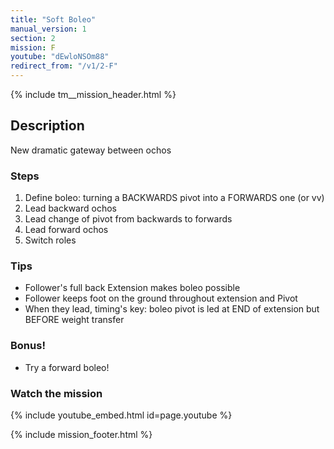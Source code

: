 ```yaml
---
title: "Soft Boleo"
manual_version: 1
section: 2
mission: F
youtube: "dEwloNSOm88"
redirect_from: "/v1/2-F"
---
```


{% include tm__mission_header.html %}

## Description

New dramatic gateway between ochos

### Steps

1. Define boleo: turning a BACKWARDS pivot into a FORWARDS one (or vv) 
2. Lead backward ochos 
3. Lead change of pivot from backwards to forwards
4. Lead forward ochos
5. Switch roles

### Tips

* Follower's full back Extension makes boleo possible
* Follower keeps foot on the ground throughout extension and Pivot
* When they lead, timing's key: boleo pivot is led at END of extension but BEFORE weight transfer

### Bonus! 

* Try a forward boleo! 

### Watch the mission

{% include youtube_embed.html id=page.youtube %}

{% include mission_footer.html %}
